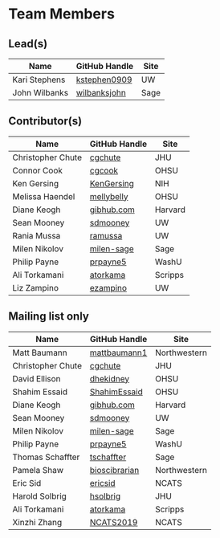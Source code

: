 # Team Members

## Lead(s)
Name | GitHub Handle | Site
-- | -- | --
Kari Stephens | [kstephen0909](https://github.com/kstephen0909) | UW
John Wilbanks | [wilbanksjohn](http://github.com/wilbanksjohn) | Sage

## Contributor(s)
Name | GitHub Handle | Site
-- | -- | --
Christopher Chute | [cgchute](https://github.com/cgchute) | JHU
Connor Cook | [cgcook](https://github.com/cgcook) | OHSU
Ken Gersing | [KenGersing](https://github.com/KenGersing) | NIH
Melissa Haendel | [mellybelly](http://github.com/mellybelly) | OHSU
Diane Keogh | [gibhub.com](http://gibhub.com) | Harvard
Sean Mooney | [sdmooney](http://github.com/sdmooney) | UW
Rania Mussa | [ramussa](https://github.com/ramussa) | UW
Milen Nikolov | [milen-sage](https://github.com/milen-sage) | Sage
Philip Payne | [prpayne5](http://github.com/prpayne5) | WashU
Ali Torkamani | [atorkama](https://github.com/atorkama) | Scripps
Liz Zampino | [ezampino](https://github.com/ezampino) | UW

## Mailing list only
Name | GitHub Handle | Site
-- | -- | --
Matt Baumann | [mattbaumann1](http://github.com/mattbaumann1) | Northwestern
Christopher Chute | [cgchute](https://github.com/cgchute) | JHU
David Ellison | [dhekidney](http://github.com/dhekidney) | OHSU
Shahim Essaid | [ShahimEssaid](http://github.com/ShahimEssaid) | OHSU
Diane Keogh | [gibhub.com](http://gibhub.com) | Harvard
Sean Mooney | [sdmooney](http://github.com/sdmooney) | UW
Milen Nikolov | [milen-sage](https://github.com/milen-sage) | Sage
Philip Payne | [prpayne5](http://github.com/prpayne5) | WashU
Thomas Schaffter | [tschaffter](https://github.com/tschaffter) | Sage
Pamela Shaw | [bioscibrarian](https://github.com/bioscibrarian) | Northwestern
Eric Sid | [ericsid](https://github.com/ericsid) | NCATS
Harold Solbrig | [hsolbrig](http://github.com/hsolbrig) | JHU
Ali Torkamani | [atorkama](https://github.com/atorkama) | Scripps
Xinzhi Zhang | [NCATS2019](https://github.com/NCATS2019) | NCATS

